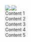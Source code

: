 <link href="./css/style.css" rel="stylesheet"/>

<a href="https://github.com/jcs090218">
  <img align="center" src="https://metrics.lecoq.io/jcs090218?template=classic&base.header=0&base.activity=0&base.community=0&base.repositories=0&base.metadata=0&languages=1&followup=1&config.timezone=Asia%2FTaipei" />
  <img align="center" src="https://metrics.lecoq.io/jcs090218?template=classic&base.header=0&base.activity=0&base.community=0&base.repositories=0&base.metadata=0&isocalendar=1&isocalendar.duration=half-year&config.timezone=Asia%2FTaipei" />
</a>


<div id="container">
  <div class="box1">Content 1</div>
  <div id="container2">
    <div class="box2">Content 2</div>
    <div class="box3">Content 3</div>
  </div>
  <div class="box4">Content 4</div>
  <div class="box5">Content 5</div>
</div>
